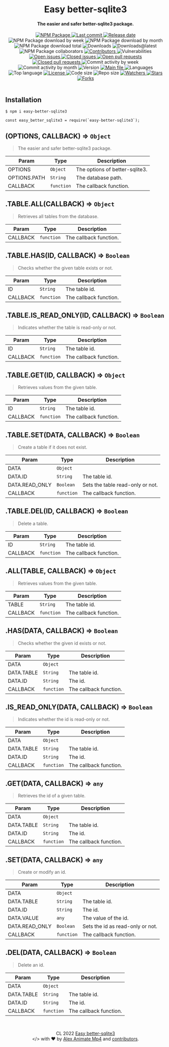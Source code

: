 <a name="top"></a>
<div id="readme-head" align="center">
    <h1 id="readme-title">Easy better-sqlite3</h1>
    <h4 id="readme-description">The easier and safer better-sqlite3 package.</h4>
    <a id="readme-shield-npm" href="https://www.npmjs.com/package/easy-better-sqlite3">
        <img id="readme-shield-npm-img" src="https://img.shields.io/npm/v/easy-better-sqlite3" alt="NPM Package" />
    </a>
    <a id="readme-shield-last-commit" href="https://github.com/AlexAnimateMp4/easy-better-sqlite3/commits/main">
        <img id="readme-shield-last-commit-img"
            src="https://img.shields.io/github/last-commit/AlexAnimateMp4/easy-better-sqlite3" alt="Last commit" />
    </a>
    <a id="readme-shield-release-date" href="https://github.com/AlexAnimateMp4/easy-better-sqlite3/releases/latest">
        <img id="readme-shield-release-date-img"
            src="https://img.shields.io/github/release-date/AlexAnimateMp4/easy-better-sqlite3" alt="Release date" />
    </a>
    <a id="readme-shield-npm-download-week">
        <img id="readme-shield-npm-download-week-img"
            src="https://img.shields.io/npm/dw/easy-better-sqlite3?label=npm%20downloads"
            alt="NPM Package download by week" />
    </a>
    <a id="readme-shield-npm-download-month">
        <img id="readme-shield-npm-download-month-img"
            src="https://img.shields.io/npm/dm/easy-better-sqlite3?label=npm%20downloads"
            alt="NPM Package download by month" />
    </a>
    <a id="readme-shield-npm-download-total">
        <img id="readme-shield-npm-download-total-img"
            src="https://img.shields.io/npm/dt/easy-better-sqlite3?label=npm%20downloads"
            alt="NPM Package download total" />
    </a>
    <a id="readme-shield-downloads">
        <img id="readme-shield-downloads-img"
            src="https://img.shields.io/github/downloads/AlexAnimateMp4/easy-better-sqlite3/total" alt="Downloads" />
    </a>
    <a id="readme-shield-downloads-latest">
        <img id="readme-shield-downloads-latest-img"
            src="https://img.shields.io/github/downloads/AlexAnimateMp4/easy-better-sqlite3/latest/total"
            alt="Downloads@latest" />
    </a>
    <a id="readme-shield-npm-collaborators">
        <img id="readme-shield-npm-collaborators-img" src="https://img.shields.io/npm/collaborators/easy-better-sqlite3"
            alt="NPM Package collaborators" />
    </a>
    <a id="readme-shield-contributors" href="https://github.com/AlexAnimateMp4/easy-better-sqlite3/graphs/contributors">
        <img id="readme-shield-contributors-img"
            src="https://img.shields.io/github/contributors/AlexAnimateMp4/easy-better-sqlite3" alt="Contributors" />
    </a>
    <a id="readme-shield-vulnerabilities">
        <img id="readme-shield-vulnerabilities-img"
            src="https://img.shields.io/snyk/vulnerabilities/github/AlexAnimateMp4/easy-better-sqlite3"
            alt="Vulnerabilities" />
    </a>
    <a id="readme-shield-open-issues"
        href="https://github.com/AlexAnimateMp4/easy-better-sqlite3/issues?q=is%3Aopen+is%3Aissue">
        <img id="readme-shield-open-issues-img"
            src="https://img.shields.io/github/issues-raw/AlexAnimateMp4/easy-better-sqlite3" alt="Open issues" />
    </a>
    <a id="readme-shield-closed-issues"
        href="https://github.com/AlexAnimateMp4/easy-better-sqlite3/issues?q=is%3Aissue+is%3Aclosed">
        <img id="readme-shield-closed-issues-img"
            src="https://img.shields.io/github/issues-closed-raw/AlexAnimateMp4/easy-better-sqlite3"
            alt="Closed issues" />
    </a>
    <a id="readme-shield-open-pull-requests"
        href="https://github.com/AlexAnimateMp4/easy-better-sqlite3/pulls?q=is%3Aopen+is%3Apr">
        <img id="readme-shield-open-pull-requests-img"
            src="https://img.shields.io/github/issues-pr-raw/AlexAnimateMp4/easy-better-sqlite3"
            alt="Open pull requests" />
    </a>
    <a id="readme-shield-closed-pull-requests"
        href="https://github.com/AlexAnimateMp4/easy-better-sqlite3/pulls?q=is%3Apr+is%3Aclosed">
        <img id="readme-shield-closed-pull-requests-img"
            src="https://img.shields.io/github/issues-pr-closed-raw/AlexAnimateMp4/easy-better-sqlite3"
            alt="Closed pull requests" />
    </a>
    <a id="readme-shield-commit-activity-by-week">
        <img id="readme-shield-commit-activity-by-week-img"
            src="https://img.shields.io/github/commit-activity/w/AlexAnimateMp4/easy-better-sqlite3"
            alt="Commit activity by week" />
    </a>
    <a id="readme-shield-commit-activity-by-month">
        <img id="readme-shield-commit-activity-by-month-img"
            src="https://img.shields.io/github/commit-activity/m/AlexAnimateMp4/easy-better-sqlite3"
            alt="Commit activity by month" />
    </a>
    <a id="readme-shield-version">
        <img id="readme-shield-version-img"
            src="https://img.shields.io/github/package-json/v/AlexAnimateMp4/easy-better-sqlite3" alt="Version" />
    </a>
    <a id="readme-shield-main-file" href="./index.min.js">
        <img id="readme-shield-main-file-img"
            src="https://img.shields.io/github/package-json/main/AlexAnimateMp4/easy-better-sqlite3" alt="Main file" />
    </a>
    <a id="readme-shield-languages">
        <img id="readme-shield-languages-img"
            src="https://img.shields.io/github/languages/count/AlexAnimateMp4/easy-better-sqlite3" alt="Languages" />
    </a>
    <a id="readme-shield-top-language">
        <img id="readme-shield-top-language-img"
            src="https://img.shields.io/github/languages/top/AlexAnimateMp4/easy-better-sqlite3" alt="Top language" />
    </a>
    <a id="readme-shield-license" href="./LICENSE.md">
        <img id="readme-shield-license-img"
            src="https://img.shields.io/github/license/AlexAnimateMp4/easy-better-sqlite3" alt="License" />
    </a>
    <a id="readme-shield-code-size">
        <img id="readme-shield-code-size-img"
            src="https://img.shields.io/github/languages/code-size/AlexAnimateMp4/easy-better-sqlite3"
            alt="Code size" />
    </a>
    <a id="readme-shield-repo-size">
        <img id="readme-shield-repo-size-img"
            src="https://img.shields.io/github/repo-size/AlexAnimateMp4/easy-better-sqlite3" alt="Repo size" />
    </a>
    <a id="readme-shield-watchers" href="https://github.com/AlexAnimateMp4/easy-better-sqlite3/watchers">
        <img id="readme-shield-watchers-img"
            src="https://img.shields.io/github/watchers/AlexAnimateMp4/easy-better-sqlite3" alt="Watchers" />
    </a>
    <a id="readme-shield-stars" href="https://github.com/AlexAnimateMp4/easy-better-sqlite3/stargazers">
        <img id="readme-shield-stars-img" src="https://img.shields.io/github/stars/AlexAnimateMp4/easy-better-sqlite3"
            alt="Stars" />
    </a>
    <a id="readme-shield-forks" href="https://github.com/AlexAnimateMp4/easy-better-sqlite3/network/members">
        <img id="readme-shield-forks-img" src="https://img.shields.io/github/forks/AlexAnimateMp4/easy-better-sqlite3"
            alt="Forks" />
    </a>
</div>

<br>

<a name="readme-body"></a>
<div id="readme-body">
    <a name="readme-installation"></a>
    <div id="readme-installation">
        <h2 id="readme-installation-title">Installation</h2>
        <pre><code id="readme-installation-npm-code" class="language-shell">$ npm i easy-better-sqlite3</code></pre>
        <pre><code id="readme-installation-nodejs-code" class="language-js">const easy_better_sqlite3 = require(`easy-better-sqlite3`);</code></pre>
    </div>
    <a name="readme-docs"></a>
    <div id="readme-docs">
        <a name="readme-docs-INIT"></a>
        <div id="readme-docs-INIT">
            <h2 id="readme-docs-INIT-title">(OPTIONS, CALLBACK) ⇒ <code>Object</code></h2>
            <blockquote id="readme-docs-INIT-description">
                <p>The easier and safer better-sqlite3 package.</p>
            </blockquote>
            <table id="readme-docs-INIT-table">
                <thead id="readme-docs-INIT-table-head">
                    <tr id="readme-docs-INIT-table-head-container">
                        <th id="readme-docs-INIT-table-head-param">Param</th>
                        <th id="readme-docs-INIT-table-head-type">Type</th>
                        <th id="readme-docs-INIT-table-head-description">Description</th>
                    </tr>
                </thead>
                <tbody id="readme-docs-INIT-table-body">
                    <tr id="readme-docs-INIT-table-body-container-OPTIONS">
                        <td id="readme-docs-INIT-table-body-param-OPTIONS">OPTIONS</td>
                        <td id="readme-docs-INIT-table-body-type-OPTIONS"><code>Object</code></td>
                        <td id="readme-docs-INIT-table-body-description-OPTIONS">The options of better-sqlite3.</td>
                    </tr>
                    <tr id="readme-docs-INIT-table-body-container-OPTIONS.PATH">
                        <td id="readme-docs-INIT-table-body-param-OPTIONS.PATH">OPTIONS.PATH</td>
                        <td id="readme-docs-INIT-table-body-type-OPTIONS.PATH"><code>String</code></td>
                        <td id="readme-docs-INIT-table-body-description-OPTIONS.PATH">The database path.</td>
                    </tr>
                    <tr id="readme-docs-INIT-table-body-container-CALLBACK">
                        <td id="readme-docs-INIT-table-body-param-CALLBACK">CALLBACK</td>
                        <td id="readme-docs-INIT-table-body-type-CALLBACK"><code>function</code></td>
                        <td id="readme-docs-INIT-table-body-description-CALLBACK">The callback function.</td>
                    </tr>
                </tbody>
            </table>
        </div>
        <a name="readme-docs-TABLE.ALL"></a>
        <div id="readme-docs-TABLE.ALL">
            <h2 id="readme-docs-TABLE.ALL-title">.TABLE.ALL(CALLBACK) ⇒ <code>Object</code></h2>
            <blockquote id="readme-docs-TABLE.ALL-description">
                <p>Retrieves all tables from the database.</p>
            </blockquote>
            <table id="readme-docs-TABLE.ALL-table">
                <thead id="readme-docs-TABLE.ALL-table-head">
                    <tr id="readme-docs-TABLE.ALL-table-head-container">
                        <th id="readme-docs-TABLE.ALL-table-head-param">Param</th>
                        <th id="readme-docs-TABLE.ALL-table-head-type">Type</th>
                        <th id="readme-docs-TABLE.ALL-table-head-description">Description</th>
                    </tr>
                </thead>
                <tbody id="readme-docs-TABLE.ALL-table-body">
                    <tr id="readme-docs-TABLE.ALL-table-body-container-CALLBACK">
                        <td id="readme-docs-TABLE.ALL-table-body-param-CALLBACK">CALLBACK</td>
                        <td id="readme-docs-TABLE.ALL-table-body-type-CALLBACK"><code>function</code></td>
                        <td id="readme-docs-TABLE.ALL-table-body-description-CALLBACK">The callback function.</td>
                    </tr>
                </tbody>
            </table>
        </div>
        <a name="readme-docs-TABLE.HAS"></a>
        <div id="readme-docs-TABLE.HAS">
            <h2 id="readme-docs-TABLE.HAS-title">.TABLE.HAS(ID, CALLBACK) ⇒ <code>Boolean</code></h2>
            <blockquote id="readme-docs-TABLE.HAS-description">
                <p>Checks whether the given table exists or not.</p>
            </blockquote>
            <table id="readme-docs-TABLE.HAS-table">
                <thead id="readme-docs-TABLE.HAS-table-head">
                    <tr id="readme-docs-TABLE.HAS-table-head-container">
                        <th id="readme-docs-TABLE.HAS-table-head-param">Param</th>
                        <th id="readme-docs-TABLE.HAS-table-head-type">Type</th>
                        <th id="readme-docs-TABLE.HAS-table-head-description">Description</th>
                    </tr>
                </thead>
                <tbody id="readme-docs-TABLE.HAS-table-body">
                    <tr id="readme-docs-TABLE.HAS-table-body-container-ID">
                        <td id="readme-docs-TABLE.HAS-table-body-param-ID">ID</td>
                        <td id="readme-docs-TABLE.HAS-table-body-type-ID"><code>String</code></td>
                        <td id="readme-docs-TABLE.HAS-table-body-description-ID">The table id.</td>
                    </tr>
                    <tr id="readme-docs-TABLE.HAS-table-body-container-CALLBACK">
                        <td id="readme-docs-TABLE.HAS-table-body-param-CALLBACK">CALLBACK</td>
                        <td id="readme-docs-TABLE.HAS-table-body-type-CALLBACK"><code>function</code></td>
                        <td id="readme-docs-TABLE.HAS-table-body-description-CALLBACK">The callback function.</td>
                    </tr>
                </tbody>
            </table>
        </div>
        <a name="readme-docs-TABLE.IS_READ_ONLY"></a>
        <div id="readme-docs-TABLE.IS_READ_ONLY">
            <h2 id="readme-docs-TABLE.IS_READ_ONLY-title">.TABLE.IS_READ_ONLY(ID, CALLBACK) ⇒ <code>Boolean</code></h2>
            <blockquote id="readme-docs-TABLE.IS_READ_ONLY-description">
                <p>Indicates whether the table is read-only or not.</p>
            </blockquote>
            <table id="readme-docs-TABLE.IS_READ_ONLY-table">
                <thead id="readme-docs-TABLE.IS_READ_ONLY-table-head">
                    <tr id="readme-docs-TABLE.IS_READ_ONLY-table-head-container">
                        <th id="readme-docs-TABLE.IS_READ_ONLY-table-head-param">Param</th>
                        <th id="readme-docs-TABLE.IS_READ_ONLY-table-head-type">Type</th>
                        <th id="readme-docs-TABLE.IS_READ_ONLY-table-head-description">Description</th>
                    </tr>
                </thead>
                <tbody id="readme-docs-TABLE.IS_READ_ONLY-table-body">
                    <tr id="readme-docs-TABLE.IS_READ_ONLY-table-body-container-ID">
                        <td id="readme-docs-TABLE.IS_READ_ONLY-table-body-param-ID">ID</td>
                        <td id="readme-docs-TABLE.IS_READ_ONLY-table-body-type-ID"><code>String</code></td>
                        <td id="readme-docs-TABLE.IS_READ_ONLY-table-body-description-ID">The table id.</td>
                    </tr>
                    <tr id="readme-docs-TABLE.IS_READ_ONLY-table-body-container-CALLBACK">
                        <td id="readme-docs-TABLE.IS_READ_ONLY-table-body-param-CALLBACK">CALLBACK</td>
                        <td id="readme-docs-TABLE.IS_READ_ONLY-table-body-type-CALLBACK"><code>function</code></td>
                        <td id="readme-docs-TABLE.IS_READ_ONLY-table-body-description-CALLBACK">The callback function.
                        </td>
                    </tr>
                </tbody>
            </table>
        </div>
        <a name="readme-docs-TABLE.GET"></a>
        <div id="readme-docs-TABLE.GET">
            <h2 id="readme-docs-TABLE.GET-title">.TABLE.GET(ID, CALLBACK) ⇒ <code>Object</code></h2>
            <blockquote id="readme-docs-TABLE.GET-description">
                <p>Retrieves values from the given table.</p>
            </blockquote>
            <table id="readme-docs-TABLE.GET-table">
                <thead id="readme-docs-TABLE.GET-table-head">
                    <tr id="readme-docs-TABLE.GET-table-head-container">
                        <th id="readme-docs-TABLE.GET-table-head-param">Param</th>
                        <th id="readme-docs-TABLE.GET-table-head-type">Type</th>
                        <th id="readme-docs-TABLE.GET-table-head-description">Description</th>
                    </tr>
                </thead>
                <tbody id="readme-docs-TABLE.GET-table-body">
                    <tr id="readme-docs-TABLE.GET-table-body-container-ID">
                        <td id="readme-docs-TABLE.GET-table-body-param-ID">ID</td>
                        <td id="readme-docs-TABLE.GET-table-body-type-ID"><code>String</code></td>
                        <td id="readme-docs-TABLE.GET-table-body-description-ID">The table id.</td>
                    </tr>
                    <tr id="readme-docs-TABLE.GET-table-body-container-CALLBACK">
                        <td id="readme-docs-TABLE.GET-table-body-param-CALLBACK">CALLBACK</td>
                        <td id="readme-docs-TABLE.GET-table-body-type-CALLBACK"><code>function</code></td>
                        <td id="readme-docs-TABLE.GET-table-body-description-CALLBACK">The callback function.</td>
                    </tr>
                </tbody>
            </table>
        </div>
        <a name="readme-docs-TABLE.SET"></a>
        <div id="readme-docs-TABLE.SET">
            <h2 id="readme-docs-TABLE.SET-title">.TABLE.SET(DATA, CALLBACK) ⇒ <code>Boolean</code></h2>
            <blockquote id="readme-docs-TABLE.SET-description">
                <p>Create a table if it does not exist.</p>
            </blockquote>
            <table id="readme-docs-TABLE.SET-table">
                <thead id="readme-docs-TABLE.SET-table-head">
                    <tr id="readme-docs-TABLE.SET-table-head-container">
                        <th id="readme-docs-TABLE.SET-table-head-param">Param</th>
                        <th id="readme-docs-TABLE.SET-table-head-type">Type</th>
                        <th id="readme-docs-TABLE.SET-table-head-description">Description</th>
                    </tr>
                </thead>
                <tbody id="readme-docs-TABLE.SET-table-body">
                    <tr id="readme-docs-TABLE.SET-table-body-container-DATA">
                        <td id="readme-docs-TABLE.SET-table-body-param-DATA">DATA</td>
                        <td id="readme-docs-TABLE.SET-table-body-type-DATA"><code>Object</code></td>
                        <td id="readme-docs-TABLE.SET-table-body-description-DATA"></td>
                    </tr>
                    <tr id="readme-docs-TABLE.SET-table-body-container-DATA.ID">
                        <td id="readme-docs-TABLE.SET-table-body-param-DATA.ID">DATA.ID</td>
                        <td id="readme-docs-TABLE.SET-table-body-type-DATA.ID"><code>String</code></td>
                        <td id="readme-docs-TABLE.SET-table-body-description-DATA.ID">The table id.</td>
                    </tr>
                    <tr id="readme-docs-TABLE.SET-table-body-container-DATA.READ_ONLY">
                        <td id="readme-docs-TABLE.SET-table-body-param-DATA.READ_ONLY">DATA.READ_ONLY</td>
                        <td id="readme-docs-TABLE.SET-table-body-type-DATA.READ_ONLY"><code>Boolean</code></td>
                        <td id="readme-docs-TABLE.SET-table-body-description-DATA.READ_ONLY">Sets the table read-only or
                            not.</td>
                    </tr>
                    <tr id="readme-docs-TABLE.SET-table-body-container-CALLBACK">
                        <td id="readme-docs-TABLE.SET-table-body-param-CALLBACK">CALLBACK</td>
                        <td id="readme-docs-TABLE.SET-table-body-type-CALLBACK"><code>function</code></td>
                        <td id="readme-docs-TABLE.SET-table-body-description-CALLBACK">The callback function.</td>
                    </tr>
                </tbody>
            </table>
        </div>
        <a name="readme-docs-TABLE.DEL"></a>
        <div id="readme-docs-TABLE.DEL">
            <h2 id="readme-docs-TABLE.DEL-title">.TABLE.DEL(ID, CALLBACK) ⇒ <code>Boolean</code></h2>
            <blockquote id="readme-docs-TABLE.DEL-description">
                <p>Delete a table.</p>
            </blockquote>
            <table id="readme-docs-TABLE.DEL-table">
                <thead id="readme-docs-TABLE.DEL-table-head">
                    <tr id="readme-docs-TABLE.DEL-table-head-container">
                        <th id="readme-docs-TABLE.DEL-table-head-param">Param</th>
                        <th id="readme-docs-TABLE.DEL-table-head-type">Type</th>
                        <th id="readme-docs-TABLE.DEL-table-head-description">Description</th>
                    </tr>
                </thead>
                <tbody id="readme-docs-TABLE.DEL-table-body">
                    <tr id="readme-docs-TABLE.DEL-table-body-container-ID">
                        <td id="readme-docs-TABLE.DEL-table-body-param-ID">ID</td>
                        <td id="readme-docs-TABLE.DEL-table-body-type-ID"><code>String</code></td>
                        <td id="readme-docs-TABLE.DEL-table-body-description-ID">The table id.</td>
                    </tr>
                    <tr id="readme-docs-TABLE.DEL-table-body-container-CALLBACK">
                        <td id="readme-docs-TABLE.DEL-table-body-param-CALLBACK">CALLBACK</td>
                        <td id="readme-docs-TABLE.DEL-table-body-type-CALLBACK"><code>function</code></td>
                        <td id="readme-docs-TABLE.DEL-table-body-description-CALLBACK">The callback function.</td>
                    </tr>
                </tbody>
            </table>
        </div>
        <a name="readme-docs-ALL"></a>
        <div id="readme-docs-ALL">
            <h2 id="readme-docs-ALL-title">.ALL(TABLE, CALLBACK) ⇒ <code>Object</code></h2>
            <blockquote id="readme-docs-ALL-description">
                <p>Retrieves values from the given table.</p>
            </blockquote>
            <table id="readme-docs-ALL-table">
                <thead id="readme-docs-ALL-table-head">
                    <tr id="readme-docs-ALL-table-head-container">
                        <th id="readme-docs-ALL-table-head-param">Param</th>
                        <th id="readme-docs-ALL-table-head-type">Type</th>
                        <th id="readme-docs-ALL-table-head-description">Description</th>
                    </tr>
                </thead>
                <tbody id="readme-docs-ALL-table-body">
                    <tr id="readme-docs-ALL-table-body-container-TABLE">
                        <td id="readme-docs-ALL-table-body-param-TABLE">TABLE</td>
                        <td id="readme-docs-ALL-table-body-type-TABLE"><code>String</code></td>
                        <td id="readme-docs-ALL-table-body-description-TABLE">The table id.</td>
                    </tr>
                    <tr id="readme-docs-ALL-table-body-container-CALLBACK">
                        <td id="readme-docs-ALL-table-body-param-CALLBACK">CALLBACK</td>
                        <td id="readme-docs-ALL-table-body-type-CALLBACK"><code>function</code></td>
                        <td id="readme-docs-ALL-table-body-description-CALLBACK">The callback function.</td>
                    </tr>
                </tbody>
            </table>
        </div>
        <a name="readme-docs-HAS"></a>
        <div id="readme-docs-HAS">
            <h2 id="readme-docs-HAS-title">.HAS(DATA, CALLBACK) ⇒ <code>Boolean</code></h2>
            <blockquote id="readme-docs-HAS-description">
                <p>Checks whether the given id exists or not.</p>
            </blockquote>
            <table id="readme-docs-HAS-table">
                <thead id="readme-docs-HAS-table-head">
                    <tr id="readme-docs-HAS-table-head-container">
                        <th id="readme-docs-HAS-table-head-param">Param</th>
                        <th id="readme-docs-HAS-table-head-type">Type</th>
                        <th id="readme-docs-HAS-table-head-description">Description</th>
                    </tr>
                </thead>
                <tbody id="readme-docs-HAS-table-body">
                    <tr id="readme-docs-HAS-table-body-container-DATA">
                        <td id="readme-docs-HAS-table-body-param-DATA">DATA</td>
                        <td id="readme-docs-HAS-table-body-type-DATA"><code>Object</code></td>
                        <td id="readme-docs-HAS-table-body-description-DATA"></td>
                    </tr>
                    <tr id="readme-docs-HAS-table-body-container-DATA.TABLE">
                        <td id="readme-docs-HAS-table-body-param-DATA.TABLE">DATA.TABLE</td>
                        <td id="readme-docs-HAS-table-body-type-DATA.TABLE"><code>String</code></td>
                        <td id="readme-docs-HAS-table-body-description-DATA.TABLE">The table id.</td>
                    </tr>
                    <tr id="readme-docs-HAS-table-body-container-DATA.ID">
                        <td id="readme-docs-HAS-table-body-param-DATA.ID">DATA.ID</td>
                        <td id="readme-docs-HAS-table-body-type-DATA.ID"><code>String</code></td>
                        <td id="readme-docs-HAS-table-body-description-DATA.ID">The id.</td>
                    </tr>
                    <tr id="readme-docs-HAS-table-body-container-CALLBACK">
                        <td id="readme-docs-HAS-table-body-param-CALLBACK">CALLBACK</td>
                        <td id="readme-docs-HAS-table-body-type-CALLBACK"><code>function</code></td>
                        <td id="readme-docs-HAS-table-body-description-CALLBACK">The callback function.</td>
                    </tr>
                </tbody>
            </table>
        </div>
        <a name="readme-docs-IS_READ_ONLY"></a>
        <div id="readme-docs-IS_READ_ONLY">
            <h2 id="readme-docs-IS_READ_ONLY-title">.IS_READ_ONLY(DATA, CALLBACK) ⇒ <code>Boolean</code></h2>
            <blockquote id="readme-docs-IS_READ_ONLY-description">
                <p>Indicates whether the id is read-only or not.</p>
            </blockquote>
            <table id="readme-docs-IS_READ_ONLY-table">
                <thead id="readme-docs-IS_READ_ONLY-table-head">
                    <tr id="readme-docs-IS_READ_ONLY-table-head-container">
                        <th id="readme-docs-IS_READ_ONLY-table-head-param">Param</th>
                        <th id="readme-docs-IS_READ_ONLY-table-head-type">Type</th>
                        <th id="readme-docs-IS_READ_ONLY-table-head-description">Description</th>
                    </tr>
                </thead>
                <tbody id="readme-docs-IS_READ_ONLY-table-body">
                    <tr id="readme-docs-IS_READ_ONLY-table-body-container-DATA">
                        <td id="readme-docs-IS_READ_ONLY-table-body-param-DATA">DATA</td>
                        <td id="readme-docs-IS_READ_ONLY-table-body-type-DATA"><code>Object</code></td>
                        <td id="readme-docs-IS_READ_ONLY-table-body-description-DATA"></td>
                    </tr>
                    <tr id="readme-docs-IS_READ_ONLY-table-body-container-DATA.TABLE">
                        <td id="readme-docs-IS_READ_ONLY-table-body-param-DATA.TABLE">DATA.TABLE</td>
                        <td id="readme-docs-IS_READ_ONLY-table-body-type-DATA.TABLE"><code>String</code></td>
                        <td id="readme-docs-IS_READ_ONLY-table-body-description-DATA.TABLE">The table id.</td>
                    </tr>
                    <tr id="readme-docs-IS_READ_ONLY-table-body-container-DATA.ID">
                        <td id="readme-docs-IS_READ_ONLY-table-body-param-DATA.ID">DATA.ID</td>
                        <td id="readme-docs-IS_READ_ONLY-table-body-type-DATA.ID"><code>String</code></td>
                        <td id="readme-docs-IS_READ_ONLY-table-body-description-DATA.ID">The id.</td>
                    </tr>
                    <tr id="readme-docs-IS_READ_ONLY-table-body-container-CALLBACK">
                        <td id="readme-docs-IS_READ_ONLY-table-body-param-CALLBACK">CALLBACK</td>
                        <td id="readme-docs-IS_READ_ONLY-table-body-type-CALLBACK"><code>function</code></td>
                        <td id="readme-docs-IS_READ_ONLY-table-body-description-CALLBACK">The callback function.</td>
                    </tr>
                </tbody>
            </table>
        </div>
        <a name="readme-docs-GET"></a>
        <div id="readme-docs-GET">
            <h2 id="readme-docs-GET-title">.GET(DATA, CALLBACK) ⇒ <code>any</code></h2>
            <blockquote id="readme-docs-GET-description">
                <p>Retrieves the id of a given table.</p>
            </blockquote>
            <table id="readme-docs-GET-table">
                <thead id="readme-docs-GET-table-head">
                    <tr id="readme-docs-GET-table-head-container">
                        <th id="readme-docs-GET-table-head-param">Param</th>
                        <th id="readme-docs-GET-table-head-type">Type</th>
                        <th id="readme-docs-GET-table-head-description">Description</th>
                    </tr>
                </thead>
                <tbody id="readme-docs-GET-table-body">
                    <tr id="readme-docs-GET-table-body-container-DATA">
                        <td id="readme-docs-GET-table-body-param-DATA">DATA</td>
                        <td id="readme-docs-GET-table-body-type-DATA"><code>Object</code></td>
                        <td id="readme-docs-GET-table-body-description-DATA"></td>
                    </tr>
                    <tr id="readme-docs-GET-table-body-container-DATA.TABLE">
                        <td id="readme-docs-GET-table-body-param-DATA.TABLE">DATA.TABLE</td>
                        <td id="readme-docs-GET-table-body-type-DATA.TABLE"><code>String</code></td>
                        <td id="readme-docs-GET-table-body-description-DATA.TABLE">The table id.</td>
                    </tr>
                    <tr id="readme-docs-GET-table-body-container-DATA.ID">
                        <td id="readme-docs-GET-table-body-param-DATA.ID">DATA.ID</td>
                        <td id="readme-docs-GET-table-body-type-DATA.ID"><code>String</code></td>
                        <td id="readme-docs-GET-table-body-description-DATA.ID">The id.</td>
                    </tr>
                    <tr id="readme-docs-GET-table-body-container-CALLBACK">
                        <td id="readme-docs-GET-table-body-param-CALLBACK">CALLBACK</td>
                        <td id="readme-docs-GET-table-body-type-CALLBACK"><code>function</code></td>
                        <td id="readme-docs-GET-table-body-description-CALLBACK">The callback function.</td>
                    </tr>
                </tbody>
            </table>
        </div>
        <a name="readme-docs-SET"></a>
        <div id="readme-docs-SET">
            <h2 id="readme-docs-SET-title">.SET(DATA, CALLBACK) ⇒ <code>any</code></h2>
            <blockquote id="readme-docs-SET-description">
                <p>Create or modify an id.</p>
            </blockquote>
            <table id="readme-docs-SET-table">
                <thead id="readme-docs-SET-table-head">
                    <tr id="readme-docs-SET-table-head-container">
                        <th id="readme-docs-SET-table-head-param">Param</th>
                        <th id="readme-docs-SET-table-head-type">Type</th>
                        <th id="readme-docs-SET-table-head-description">Description</th>
                    </tr>
                </thead>
                <tbody id="readme-docs-SET-table-body">
                    <tr id="readme-docs-SET-table-body-container-DATA">
                        <td id="readme-docs-SET-table-body-param-DATA">DATA</td>
                        <td id="readme-docs-SET-table-body-type-DATA"><code>Object</code></td>
                        <td id="readme-docs-SET-table-body-description-DATA"></td>
                    </tr>
                    <tr id="readme-docs-SET-table-body-container-DATA.TABLE">
                        <td id="readme-docs-SET-table-body-param-DATA.TABLE">DATA.TABLE</td>
                        <td id="readme-docs-SET-table-body-type-DATA.TABLE"><code>String</code></td>
                        <td id="readme-docs-SET-table-body-description-DATA.TABLE">The table id.</td>
                    </tr>
                    <tr id="readme-docs-SET-table-body-container-DATA.ID">
                        <td id="readme-docs-SET-table-body-param-DATA.ID">DATA.ID</td>
                        <td id="readme-docs-SET-table-body-type-DATA.ID"><code>String</code></td>
                        <td id="readme-docs-SET-table-body-description-DATA.ID">The id.</td>
                    </tr>
                    <tr id="readme-docs-SET-table-body-container-DATA.VALUE">
                        <td id="readme-docs-SET-table-body-param-DATA.VALUE">DATA.VALUE</td>
                        <td id="readme-docs-SET-table-body-type-DATA.VALUE"><code>any</code></td>
                        <td id="readme-docs-SET-table-body-description-DATA.VALUE">The value of the id.</td>
                    </tr>
                    <tr id="readme-docs-SET-table-body-container-DATA.READ_ONLY">
                        <td id="readme-docs-SET-table-body-param-DATA.READ_ONLY">DATA.READ_ONLY</td>
                        <td id="readme-docs-SET-table-body-type-DATA.READ_ONLY"><code>Boolean</code></td>
                        <td id="readme-docs-SET-table-body-description-DATA.READ_ONLY">Sets the id as read-only or not.
                        </td>
                    </tr>
                    <tr id="readme-docs-SET-table-body-container-CALLBACK">
                        <td id="readme-docs-SET-table-body-param-CALLBACK">CALLBACK</td>
                        <td id="readme-docs-SET-table-body-type-CALLBACK"><code>function</code></td>
                        <td id="readme-docs-SET-table-body-description-CALLBACK">The callback function.</td>
                    </tr>
                </tbody>
            </table>
        </div>
        <a name="readme-docs-DEL"></a>
        <div id="readme-docs-DEL">
            <h2 id="readme-docs-DEL-title">.DEL(DATA, CALLBACK) ⇒ <code>Boolean</code></h2>
            <blockquote id="readme-docs-DEL-description">
                <p>Delete an id.</p>
            </blockquote>
            <table id="readme-docs-DEL-table">
                <thead id="readme-docs-DEL-table-head">
                    <tr id="readme-docs-DEL-table-head-container">
                        <th id="readme-docs-DEL-table-head-param">Param</th>
                        <th id="readme-docs-DEL-table-head-type">Type</th>
                        <th id="readme-docs-DEL-table-head-description">Description</th>
                    </tr>
                </thead>
                <tbody id="readme-docs-DEL-table-body">
                    <tr id="readme-docs-DEL-table-body-container-DATA">
                        <td id="readme-docs-DEL-table-body-param-DATA">DATA</td>
                        <td id="readme-docs-DEL-table-body-type-DATA"><code>Object</code></td>
                        <td id="readme-docs-DEL-table-body-description-DATA"></td>
                    </tr>
                    <tr id="readme-docs-DEL-table-body-container-DATA.TABLE">
                        <td id="readme-docs-DEL-table-body-param-DATA.TABLE">DATA.TABLE</td>
                        <td id="readme-docs-DEL-table-body-type-DATA.TABLE"><code>String</code></td>
                        <td id="readme-docs-DEL-table-body-description-DATA.TABLE">The table id.</td>
                    </tr>
                    <tr id="readme-docs-DEL-table-body-container-DATA.ID">
                        <td id="readme-docs-DEL-table-body-param-DATA.ID">DATA.ID</td>
                        <td id="readme-docs-DEL-table-body-type-DATA.ID"><code>String</code></td>
                        <td id="readme-docs-DEL-table-body-description-DATA.ID">The id.</td>
                    </tr>
                    <tr id="readme-docs-DEL-table-body-container-CALLBACK">
                        <td id="readme-docs-DEL-table-body-param-CALLBACK">CALLBACK</td>
                        <td id="readme-docs-DEL-table-body-type-CALLBACK"><code>function</code></td>
                        <td id="readme-docs-DEL-table-body-description-CALLBACK">The callback function.</td>
                    </tr>
                </tbody>
            </table>
        </div>
    </div>
</div>

<br>

<a name="footer"></a>
<p id="readme-footer" align="center">CL 2022 <a id="readme-footer-repo"
        href="https://github.com/AlexAnimateMp4/easy-better-sqlite3">Easy better-sqlite3</a><br>&lt;/&gt; with ❤ by <a
        id="readme-footer-author" href="https://github.com/AlexAnimateMp4" tarDEL="_blank">Alex Animate Mp4</a> and <a
        id="readme-footer-contributors"
        href="https://github.com/AlexAnimateMp4/easy-better-sqlite3/graphs/contributors">contributors</a>.</p>
<a name="bottom"></a>